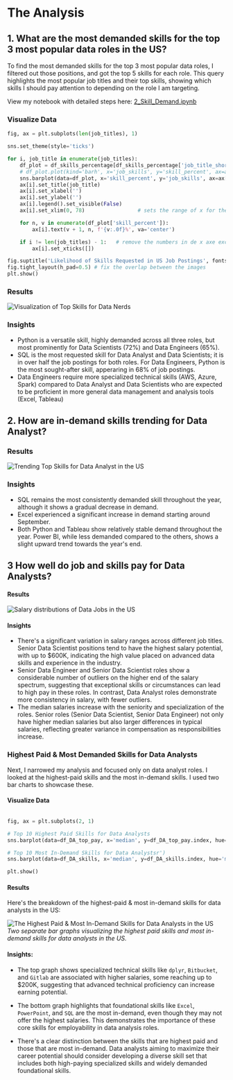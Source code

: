 # The Analysis

## 1. What are the most demanded skills for the top 3 most popular data roles in the US?

To find the most demanded skills for the top 3 most popular data roles, I filtered out those positions, and got the top 5 skills for each role. This query highlights the most popular job titles and their top skills, showing which skills I should pay attention to depending on the role I am targeting.

View my notebook with detailed steps here:
[2_Skill_Demand.ipynb](Project\2_Skill_Demand.ipynb)

### Visualize Data

```python
fig, ax = plt.subplots(len(job_titles), 1)

sns.set_theme(style='ticks')

for i, job_title in enumerate(job_titles):
    df_plot = df_skills_percentage[df_skills_percentage['job_title_short'] == job_title].head(5)
    # df_plot.plot(kind='barh', x='job_skills', y='skill_percent', ax=ax[i], title=job_title)
    sns.barplot(data=df_plot, x='skill_percent', y='job_skills', ax=ax[i], hue='skill_count', palette='dark:b_r')
    ax[i].set_title(job_title)
    ax[i].set_xlabel('')
    ax[i].set_ylabel('')
    ax[i].legend().set_visible(False)
    ax[i].set_xlim(0, 78)                 # sets the range of x for the three graphics: [0, 78]

    for n, v in enumerate(df_plot['skill_percent']):
        ax[i].text(v + 1, n, f'{v:.0f}%', va='center')

    if i != len(job_titles) - 1:   # remove the numbers in de x axe except for the last one
        ax[i].set_xticks([])

fig.suptitle('Likelihood of Skills Requested in US Job Postings', fontsize=15)
fig.tight_layout(h_pad=0.5) # fix the overlap between the images
plt.show()
```

### Results

![Visualization of Top Skills for Data Nerds](Project\Images\skill_demand_all_data_roles.png)

### Insights

- Python is a versatile skill, highly demanded across all three roles, but most prominently for Data Scientists (72%) and Data Engineers (65%).
- SQL is the most requested skill for Data Analyst and Data Scientists; it is in over half the job postings for both roles. For Data Engineers, Python is the most sought-after skill, apperaring in 68% of job postings.
- Data Engineers require more specialized technical skills (AWS, Azure, Spark) compared to Data Analyst and Data Scientists who are expected to be proficient in more general data management and analysis tools (Excel, Tableau)

## 2. How are in-demand skills trending for Data Analyst?

### Results
![Trending Top Skills for Data Analyst in the US](Project\Images\trending_skills.png)

### Insights
- SQL remains the most consistently demanded skill throughout the year, although it shows a gradual decrease in demand.
- Excel experienced a significant increase in demand starting around September.
- Both Python and Tableau show relatively stable demand throughout the year. Power BI, while less demanded compared to the others, shows a slight upward trend towards the year's end.

## 3 How well do job and skills pay for Data Analysts?

#### Results

![Salary distributions of Data Jobs in the US](Project\Images\salary_distrib.png)

#### Insights
- There's a significant variation in salary ranges across different job titles. Senior Data Scientist positions tend to have the highest salary potential, with up to $600K, indicating the high value placed on advanced data skills and experience in the industry.
- Senior Data Engineer and Senior Data Scientist roles show a considerable number of outliers on the higher end of the salary spectrum, suggesting that exceptional skills or circumstances can lead to high pay in these roles. In contrast, Data Analyst roles demonstrate more consistency in salary, with fewer outliers.
- The median salaries increase with the seniority and specialization of the roles. Senior roles (Senior Data Scientist, Senior Data Engineer) not only have higher median salaries but also larger differences in typical salaries, reflecting greater variance in compensation as responsibilities increase.

### Highest Paid & Most Demanded Skills for Data Analysts

Next, I narrowed my analysis and focused only on data analyst roles. I looked at the highest-paid skills and the most in-demand skills. I used two bar charts to showcase these.

#### Visualize Data

```python

fig, ax = plt.subplots(2, 1)  

# Top 10 Highest Paid Skills for Data Analysts
sns.barplot(data=df_DA_top_pay, x='median', y=df_DA_top_pay.index, hue='median', ax=ax[0], palette='dark:b_r')

# Top 10 Most In-Demand Skills for Data Analystsr')
sns.barplot(data=df_DA_skills, x='median', y=df_DA_skills.index, hue='median', ax=ax[1], palette='light:b')

plt.show()

```

#### Results
Here's the breakdown of the highest-paid & most in-demand skills for data analysts in the US:

![The Highest Paid & Most In-Demand Skills for Data Analysts in the US](Project\Images\skill-salary.png)
*Two separate bar graphs visualizing the highest paid skills and most in-demand skills for data analysts in the US.*

#### Insights:

- The top graph shows specialized technical skills like `dplyr`, `Bitbucket`, and `Gitlab` are associated with higher salaries, some reaching up to $200K, suggesting that advanced technical proficiency can increase earning potential.

- The bottom graph highlights that foundational skills like `Excel`, `PowerPoint`, and `SQL` are the most in-demand, even though they may not offer the highest salaries. This demonstrates the importance of these core skills for employability in data analysis roles.

- There's a clear distinction between the skills that are highest paid and those that are most in-demand. Data analysts aiming to maximize their career potential should consider developing a diverse skill set that includes both high-paying specialized skills and widely demanded foundational skills.

